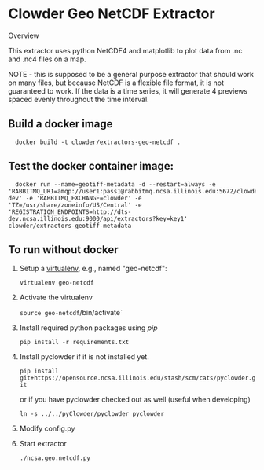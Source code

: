 # Clowder Geo NetCDF Extractor

Overview

This extractor uses python NetCDF4 and matplotlib to plot data from 
.nc and .nc4 files on a map.

NOTE - this is supposed to be a general purpose extractor that should work on 
many files, but because NetCDF is a flexible file format, it is not guaranteed to work.
If the data is a time series, it will generate 4 previews spaced evenly throughout the time interval.


## Build a docker image
      docker build -t clowder/extractors-geo-netcdf .

## Test the docker container image:
      docker run --name=geotiff-metadata -d --restart=always -e 'RABBITMQ_URI=amqp://user1:pass1@rabbitmq.ncsa.illinois.edu:5672/clowder-dev' -e 'RABBITMQ_EXCHANGE=clowder' -e 'TZ=/usr/share/zoneinfo/US/Central' -e 'REGISTRATION_ENDPOINTS=http://dts-dev.ncsa.illinois.edu:9000/api/extractors?key=key1' clowder/extractors-geotiff-metadata

## To run without docker 


1. Setup a [virtualenv](https://virtualenv.pypa.io), e.g., named "geo-netcdf":

   `virtualenv geo-netcdf`
2. Activate the virtualenv

   `source geo-netcdf`/bin/activate`
3. Install required python packages using *pip*

   `pip install -r requirements.txt`
4. Install pyclowder if it is not installed yet.

   `pip install git+https://opensource.ncsa.illinois.edu/stash/scm/cats/pyclowder.git`

   or if you have pyclowder checked out as well (useful when developing)

   `ln -s ../../pyClowder/pyclowder pyclowder`
5. Modify config.py
6. Start extractor

   `./ncsa.geo.netcdf.py`
